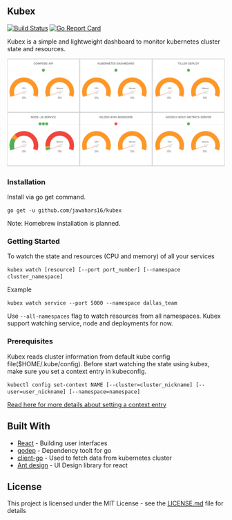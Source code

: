 ## Kubex

[![Build Status](https://travis-ci.org/jawahars16/kubex.svg?branch=master)](https://travis-ci.org/jawahars16/kubex)
[![Go Report Card](https://goreportcard.com/badge/github.com/jawahars16/kubex)](https://goreportcard.com/report/github.com/jawahars16/kubex)

Kubex is a simple and lightweight dashboard to monitor kubernetes cluster state and resources. 

![alt text](images/dashboard-service.png "Description goes here")

### Installation

Install via go get command.

```
go get -u github.com/jawahars16/kubex
```

Note: Homebrew installation is planned.

### Getting Started

To watch the state and resources (CPU and memory) of all your services

```
kubex watch [resource] [--port port_number] [--namespace cluster_namespace]
```

Example

```
kubex watch service --port 5000 --namespace dallas_team
```

Use ```--all-namespaces``` flag to watch resources from all namespaces. Kubex support watching service, node and deployments for now.

### Prerequisites

Kubex reads cluster information from default kube config file($HOME/.kube/config). Before start watching the state using kubex, make sure you set a context entry in kubeconfig.

```
kubectl config set-context NAME [--cluster=cluster_nickname] [--user=user_nickname] [--namespace=namespace]
```

[Read here for more details about setting a context entry](http://jamesdefabia.github.io/docs/user-guide/kubectl/kubectl_config_set-context/)

## Built With

* [React](https://reactjs.org/) - Building user interfaces
* [godep](https://github.com/tools/godep) - Dependency toolt for go
* [client-go](https://github.com/kubernetes/client-go) - Used to fetch data from kubernetes cluster
* [Ant design](https://ant.design/) - UI Design library for react

## License

This project is licensed under the MIT License - see the [LICENSE.md](LICENSE.md) file for details
